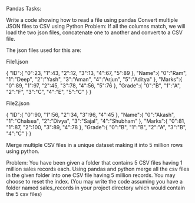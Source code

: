 Pandas Tasks:

Write a code showing how to read a file using pandas Convert multiple JSON files to CSV using Python Problem: If all the
columns match, we will load the two json files, concatenate one to another and convert to a CSV file.

The json files used for this are:

File1.json

{
"ID":{
"0":23,
"1":43,
"2":12,
"3":13,
"4":67,
"5":89 },
"Name":{
"0":"Ram",
"1":"Deep",
"2":"Yash",
"3":"Aman",
"4":"Arjun",
"5":"Aditya"
},
"Marks":{
"0":89,
"1":97,
"2":45,
"3":78,
"4":56,
"5":76 },
"Grade":{
"0":"B",
"1":"A",
"2":"F",
"3":"C",
"4":"E",
"5":"C"
} }

File2.json

{
"ID":{
"0":90,
"1":56,
"2":34,
"3":96,
"4":45 },
"Name":{
"0":"Akash",
"1":"Chalsea",
"2":"Divya",
"3":"Sajal",
"4":"Shubham"
},
"Marks":{
"0":81,
"1":87,
"2":100,
"3":89,
"4":78 },
"Grade":{
"0":"B",
"1":"B",
"2":"A",
"3":"B",
"4":"C"
} }

Merge multiple CSV files in a unique dataset making it into 5 million rows using python.

Problem: You have been given a folder that contains 5 CSV files having 1 million sales records each. Using pandas and
python merge all the csv files in the given folder into one CSV file having 5 million records. You may choose to reset
the index. (You may write the code assuming you have a folder named sales_records in your project directory which would
contain the 5 csv files)